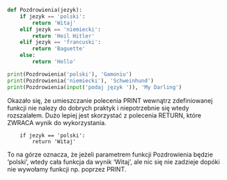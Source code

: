 ```python
def Pozdrowienia(jezyk):
    if jezyk == 'polski':
        return 'Witaj'
    elif jezyk == 'niemiecki':
        return 'Heil Hitler'
    elif jezyk == 'francuski':
        return 'Baguette'
    else:
        return 'Hello'

print(Pozdrowienia('polski'), 'Gamoniu')
print(Pozdrowienia('niemiecki'), 'Schweinhund')
print(Pozdrowienia(input('podaj język ')), 'My Darling')
```

Okazało się, że umieszczanie polecenia PRINT wewnątrz zdefiniowanej funkcji nie nalezy do dobrych praktyk i niepotrzebnie się wtedy rozszalałem. Dużo lepiej jest skorzystać z polecenia RETURN, które ZWRACA wynik do wykorzystania.

```
    if jezyk == 'polski':
        return 'Witaj'
```

To na górze oznacza, że jeżeli parametrem funkcji Pozdrowienia będzie ‘polski’, wtedy cała funkcja da wynik ‘Witaj’, ale nic się nie zadzieje dopóki nie wywołamy funkcji np. poprzez PRINT.
